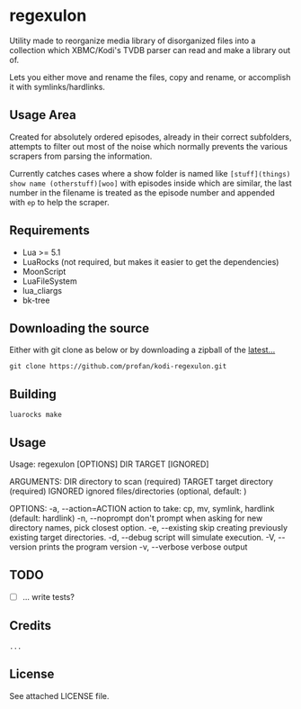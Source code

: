 regexulon
=================================

Utility made to reorganize media library of disorganized files into a collection which XBMC/Kodi's TVDB parser can read and make a library out of.

Lets you either move and rename the files, copy and rename, or accomplish it with symlinks/hardlinks.

## Usage Area
Created for absolutely ordered episodes, already in their correct subfolders, attempts to filter out most of the noise which normally prevents the various scrapers from parsing the information.

Currently catches cases where a show folder is named like `[stuff](things) show name (otherstuff)[woo]` with episodes inside which are similar, the last number in the filename is treated as the episode number and appended with `ep` to help the scraper.


Requirements
------------

* Lua >= 5.1
* LuaRocks (not required, but makes it easier to get the dependencies)
* MoonScript
* LuaFileSystem
* lua\_cliargs
* bk-tree


Downloading the source
------------
Either with git clone as below or by downloading a zipball of the [latest...](https://github.com/profan/kodi-regexulon/archive/master.zip)
		
	git clone https://github.com/profan/kodi-regexulon.git

Building
------------

	luarocks make

Usage
------------

Usage: regexulon [OPTIONS]  DIR  TARGET  [IGNORED]

ARGUMENTS: 
  DIR                 directory to scan (required)
  TARGET              target directory (required)
  IGNORED             ignored files/directories (optional, default: )

OPTIONS: 
  -a, --action=ACTION action to take: cp, mv, symlink, hardlink
                      (default: hardlink)
  -n, --noprompt      don't prompt when asking for new directory names,
                      pick closest option.
  -e, --existing      skip creating previously existing target
                      directories.
  -d, --debug         script will simulate execution.
  -V, --version       prints the program version
  -v, --verbose       verbose output


TODO
------------

 - [ ] ... write tests?

Credits
------------

	...

License
------------
See attached LICENSE file.

